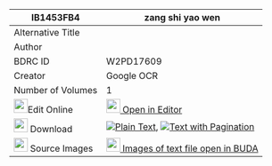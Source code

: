 |IB1453FB4|zang shi yao wen 
| --- | --- 
|Alternative Title |
|Author | 
|BDRC ID | W2PD17609
|Creator | Google OCR
|Number of Volumes| 1
|<img width="25" src="https://img.icons8.com/color/25/000000/edit-property.png">Edit Online| [<img width="25" src="https://avatars.githubusercontent.com/u/45091458?s=200&v=4"> Open in Editor](http://editor.openpecha.org/IB1453FB4)
|<img width="25" src="https://img.icons8.com/fluent/48/000000/download-2.png"/>  Download | [![](https://img.icons8.com/color/20/000000/txt.png)Plain Text](https://github.com/Openpecha/IB1453FB4/releases/download/v2/zang_shi_yao_wen_plain_IB1453FB4.zip), [![](https://img.icons8.com/color/20/000000/txt.png)Text with Pagination](https://github.com/Openpecha/IB1453FB4/releases/download/v2/zang_shi_yao_wen_pages_IB1453FB4.zip)
|<img width="25" src="https://img.icons8.com/plasticine/100/000000/pictures-folder.png"/>  Source Images | [<img width="25" src="https://library.bdrc.io/icons/BUDA-small.svg"> Images of text file open in BUDA](https://library.bdrc.io/show/bdr:W2PD17609)